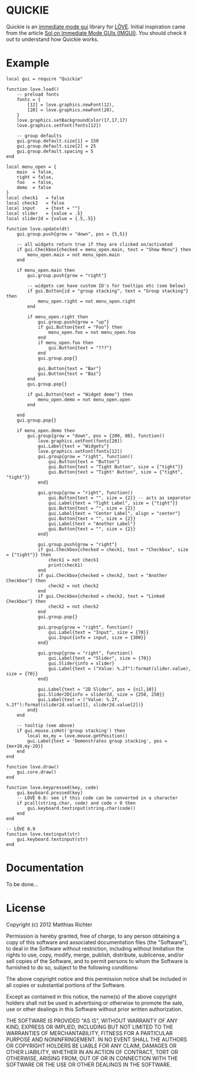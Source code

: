 # QUICKIE

Quickie is an [immediate mode gui][IMGUI] library for [L&Ouml;VE][LOVE]. Initial inspiration came from the article [Sol on Immediate Mode GUIs (IMGUI)][Sol]. You should check it out to understand how Quickie works.


# Example

	local gui = require "Quickie"

	function love.load()
		-- preload fonts
		fonts = {
			[12] = love.graphics.newFont(12),
			[20] = love.graphics.newFont(20),
		}
		love.graphics.setBackgroundColor(17,17,17)
		love.graphics.setFont(fonts[12])

		-- group defaults
		gui.group.default.size[1] = 150
		gui.group.default.size[2] = 25
		gui.group.default.spacing = 5
	end

	local menu_open = {
		main  = false,
		right = false,
		foo   = false,
		demo  = false
	}
	local check1   = false
	local check2   = false
	local input    = {text = ""}
	local slider   = {value = .5}
	local slider2d = {value = {.5,.5}}

	function love.update(dt)
		gui.group.push{grow = "down", pos = {5,5}}

		-- all widgets return true if they are clicked on/activated
		if gui.Checkbox{checked = menu_open.main, text = "Show Menu"} then
			menu_open.main = not menu_open.main
		end

		if menu_open.main then
			gui.group.push{grow = "right"}

			-- widgets can have custom ID's for tooltips etc (see below)
			if gui.Button{id = "group stacking", text = "Group stacking"} then
				menu_open.right = not menu_open.right
			end

			if menu_open.right then
				gui.group.push{grow = "up"}
				if gui.Button{text = "Foo"} then
					menu_open.foo = not menu_open.foo
				end
				if menu_open.foo then
					gui.Button{text = "???"}
				end
				gui.group.pop{}

				gui.Button{text = "Bar"}
				gui.Button{text = "Baz"}
			end
			gui.group.pop{}

			if gui.Button{text = "Widget demo"} then
				menu_open.demo = not menu_open.open
			end

		end
		gui.group.pop{}

		if menu_open.demo then
			gui.group{grow = "down", pos = {200, 80}, function()
				love.graphics.setFont(fonts[20])
				gui.Label{text = "Widgets"}
				love.graphics.setFont(fonts[12])
				gui.group{grow = "right", function()
					gui.Button{text = "Button"}
					gui.Button{text = "Tight Button", size = {"tight"}}
					gui.Button{text = "Tight² Button", size = {"tight", "tight"}}
				end}

				gui.group{grow = "right", function()
					gui.Button{text = "", size = {2}} -- acts as separator
					gui.Label{text = "Tight Label", size = {"tight"}}
					gui.Button{text = "", size = {2}}
					gui.Label{text = "Center Label", align = "center"}
					gui.Button{text = "", size = {2}}
					gui.Label{text = "Another Label"}
					gui.Button{text = "", size = {2}}
				end}

				gui.group.push{grow = "right"}
				if gui.Checkbox{checked = check1, text = "Checkbox", size = {"tight"}} then
					check1 = not check1
					print(check1)
				end
				if gui.Checkbox{checked = check2, text = "Another Checkbox"} then
					check2 = not check2
				end
				if gui.Checkbox{checked = check2, text = "Linked Checkbox"} then
					check2 = not check2
				end
				gui.group.pop{}

				gui.group{grow = "right", function()
					gui.Label{text = "Input", size = {70}}
					gui.Input{info = input, size = {300}}
				end}

				gui.group{grow = "right", function()
					gui.Label{text = "Slider", size = {70}}
					gui.Slider{info = slider}
					gui.Label{text = ("Value: %.2f"):format(slider.value), size = {70}}
				end}

				gui.Label{text = "2D Slider", pos = {nil,10}}
				gui.Slider2D{info = slider2d, size = {250, 250}}
				gui.Label{text = ("Value: %.2f, %.2f"):format(slider2d.value[1], slider2d.value[2])}
			end}
		end

		-- tooltip (see above)
		if gui.mouse.isHot('group stacking') then
			local mx,my = love.mouse.getPosition()
			gui.Label{text = 'Demonstrates group stacking', pos = {mx+10,my-20}}
		end
	end

	function love.draw()
		gui.core.draw()
	end

	function love.keypressed(key, code)
		gui.keyboard.pressed(key)
		-- LÖVE 0.8: see if this code can be converted in a character
		if pcall(string.char, code) and code > 0 then
			gui.keyboard.textinput(string.char(code))
		end
	end

	-- LÖVE 0.9
	function love.textinput(str)
		gui.keyboard.textinput(str)
	end

# Documentation

To be done...


# License

Copyright (c) 2012 Matthias Richter

Permission is hereby granted, free of charge, to any person obtaining a copy
of this software and associated documentation files (the "Software"), to deal
in the Software without restriction, including without limitation the rights
to use, copy, modify, merge, publish, distribute, sublicense, and/or sell
copies of the Software, and to permit persons to whom the Software is
furnished to do so, subject to the following conditions:

The above copyright notice and this permission notice shall be included in
all copies or substantial portions of the Software.

Except as contained in this notice, the name(s) of the above copyright holders
shall not be used in advertising or otherwise to promote the sale, use or
other dealings in this Software without prior written authorization.

THE SOFTWARE IS PROVIDED "AS IS", WITHOUT WARRANTY OF ANY KIND, EXPRESS OR
IMPLIED, INCLUDING BUT NOT LIMITED TO THE WARRANTIES OF MERCHANTABILITY,
FITNESS FOR A PARTICULAR PURPOSE AND NONINFRINGEMENT. IN NO EVENT SHALL THE
AUTHORS OR COPYRIGHT HOLDERS BE LIABLE FOR ANY CLAIM, DAMAGES OR OTHER
LIABILITY, WHETHER IN AN ACTION OF CONTRACT, TORT OR OTHERWISE, ARISING FROM,
OUT OF OR IN CONNECTION WITH THE SOFTWARE OR THE USE OR OTHER DEALINGS IN
THE SOFTWARE.


[LOVE]: http://love2d.org
[IMGUI]: http://www.mollyrocket.com/forums/viewforum.php?f=10
[Sol]: http://sol.gfxile.net/imgui/
